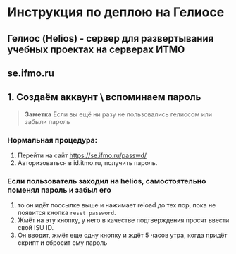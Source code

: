 # Инструкция по деплою на Гелиосе

## Гелиос (Helios) - сервер для развертывания учебных проектах на серверах ИТМО

## se.ifmo.ru

## 1. Создаём аккаунт \ вспоминаем пароль

> **Заметка** Если вы ещё ни разу не пользовались гелиосом или забыли пароль

### Нормальная процедура:
1. Перейти на сайт https://se.ifmo.ru/passwd/
1. Авторизоваться в id.itmo.ru, получить пароль.

###  Если пользователь заходил на helios, самостоятельно поменял пароль и забыл его
1. то он идёт поссылке выше и нажимает reload до тех пор, пока не появится кнопка `reset password`.
1. Жмёт на эту кнопку, у него в качестве подтверждения просят ввести свой ISU ID.
1. Он вводит, жмёт еще одну кнопку и ждёт 5 часов утра, когда придёт скрипт и сбросит ему пароль

